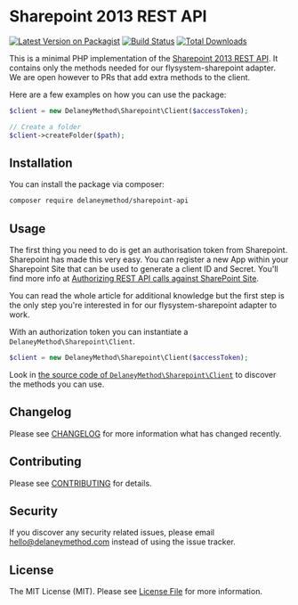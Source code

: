 # Sharepoint 2013 REST API

[![Latest Version on Packagist](https://img.shields.io/packagist/v/delaneymethod/sharepoint-api.svg?style=flat-square)](https://packagist.org/packages/delaneymethod/sharepoint-api)
[![Build Status](https://img.shields.io/travis/delaneymethod/sharepoint-api/master.svg?style=flat-square)](https://travis-ci.org/delaneymethod/sharepoint-api)
[![Total Downloads](https://img.shields.io/packagist/dt/delaneymethod/sharepoint-api.svg?style=flat-square)](https://packagist.org/packages/delaneymethod/sharepoint-api)

This is a minimal PHP implementation of the [Sharepoint 2013 REST API](https://www.dropbox.com/developers/documentation/http/overview). It contains only the methods needed for our flysystem-sharepoint adapter. We are open however to PRs that add extra methods to the client.

Here are a few examples on how you can use the package:

```php
$client = new DelaneyMethod\Sharepoint\Client($accessToken);

// Create a folder
$client->createFolder($path);
```

## Installation

You can install the package via composer:

```bash
composer require delaneymethod/sharepoint-api
```

## Usage

The first thing you need to do is get an authorisation token from Sharepoint. Sharepoint has made this very easy. You can register a new App within your Sharepoint Site that can be used to generate a client ID and Secret. You'll find more info at [Authorizing REST API calls against SharePoint Site](http://spshell.blogspot.co.uk/2015/03/sharepoint-online-o365-oauth.html). 

You can read the whole article for additional knowledge but the first step is the only step you're interested in for our flysystem-sharepoint adapter to work.

With an authorization token you can instantiate a `DelaneyMethod\Sharepoint\Client`.

```php
$client = new DelaneyMethod\Sharepoint\Client($accessToken);
```

Look in [the source code of `DelaneyMethod\Sharepoint\Client`](https://github.com/delaneymethod/sharepoint-api/blob/master/src/Client.php) to discover the methods you can use.

## Changelog

Please see [CHANGELOG](CHANGELOG.md) for more information what has changed recently.

## Contributing

Please see [CONTRIBUTING](CONTRIBUTING.md) for details.

## Security

If you discover any security related issues, please email hello@delaneymethod.com instead of using the issue tracker.

## License

The MIT License (MIT). Please see [License File](LICENSE.md) for more information.
